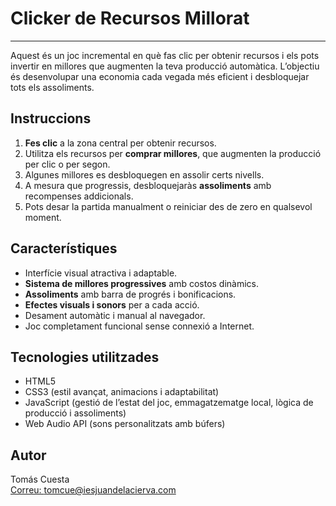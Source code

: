 # Clicker de Recursos Millorat
---

Aquest és un joc incremental en què fas clic per obtenir recursos i els pots invertir en millores que augmenten la teva producció automàtica. L’objectiu és desenvolupar una economia cada vegada més eficient i desbloquejar tots els assoliments.

## Instruccions

1. **Fes clic** a la zona central per obtenir recursos.  
2. Utilitza els recursos per **comprar millores**, que augmenten la producció per clic o per segon.  
3. Algunes millores es desbloquegen en assolir certs nivells.  
4. A mesura que progressis, desbloquejaràs **assoliments** amb recompenses addicionals.  
5. Pots desar la partida manualment o reiniciar des de zero en qualsevol moment.

## Característiques

- Interfície visual atractiva i adaptable.  
- **Sistema de millores progressives** amb costos dinàmics.  
- **Assoliments** amb barra de progrés i bonificacions.  
- **Efectes visuals i sonors** per a cada acció.  
- Desament automàtic i manual al navegador.  
- Joc completament funcional sense connexió a Internet.

## Tecnologies utilitzades

- HTML5  
- CSS3 (estil avançat, animacions i adaptabilitat)  
- JavaScript (gestió de l’estat del joc, emmagatzematge local, lògica de producció i assoliments)  
- Web Audio API (sons personalitzats amb búfers)

## Autor

Tomás Cuesta  
[Correu: tomcue@iesjuandelacierva.com](mailto:tomcue@iesjuandelacierva.com)
